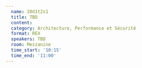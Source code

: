 ```yaml
---
  name: 20d1t2s1
  title: TBD
  content:
  category: Architecture, Performance et Sécurité
  format: REX
  speakers: TBD
  room: Mezzanine
  time_start: '10:15'
  time_end: '11:00'
---
```


